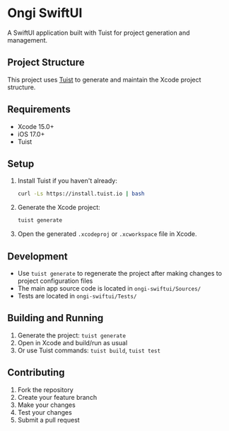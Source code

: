 # Ongi SwiftUI

A SwiftUI application built with Tuist for project generation and management.

## Project Structure

This project uses [Tuist](https://tuist.io/) to generate and maintain the Xcode project structure.

## Requirements

- Xcode 15.0+
- iOS 17.0+
- Tuist

## Setup

1. Install Tuist if you haven't already:
   ```bash
   curl -Ls https://install.tuist.io | bash
   ```

2. Generate the Xcode project:
   ```bash
   tuist generate
   ```

3. Open the generated `.xcodeproj` or `.xcworkspace` file in Xcode.

## Development

- Use `tuist generate` to regenerate the project after making changes to project configuration files
- The main app source code is located in `ongi-swiftui/Sources/`
- Tests are located in `ongi-swiftui/Tests/`

## Building and Running

1. Generate the project: `tuist generate`
2. Open in Xcode and build/run as usual
3. Or use Tuist commands: `tuist build`, `tuist test`

## Contributing

1. Fork the repository
2. Create your feature branch
3. Make your changes
4. Test your changes
5. Submit a pull request